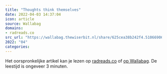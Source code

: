 ```yaml
---
title: "Thoughts think themselves"
date: 2022-04-03 14:37:04
icon: article
source: Wallabag
domains:
- radreads.co
src_url: "https://wallabag.thewiserbit.nl/share/625cea38b242f4.51066906"
2022: "04"
categories:
---
```

Het oorspronkelijke artikel kan je lezen op [radreads.co](https://radreads.co/thoughts-think-themselves-meditation-saying/) of [op Wallabag](https://wallabag.thewiserbit.nl/share/625cea38b242f4.51066906). De leestijd is ongeveer 3 minuten.